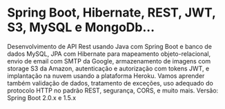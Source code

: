 
# Spring Boot, Hibernate, REST, JWT, S3, MySQL e MongoDb...


Desenvolvimento de API Rest usando Java com Spring Boot e banco de dados MySQL, JPA com Hibernate para mapeamento objeto-relacional, envio de email com SMTP da Google, armazenamento de imagens com storage S3 da Amazon, autenticação e autorização com tokens JWT, e implantação na nuvem usando a plataforma Heroku. Vamos aprender também validação de dados, tratamento de exceções, uso adequado do protocolo HTTP no padrão REST, segurança, CORS, e muito mais.
Versão: Spring Boot 2.0.x e 1.5.x


